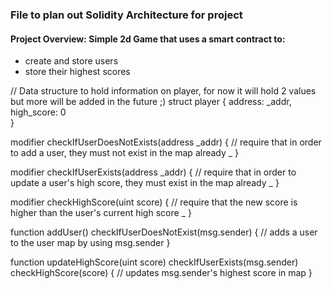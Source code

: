 ### File to plan out Solidity Architecture for project

#### Project Overview: Simple 2d Game that uses a smart contract to:
- create and store users
- store their highest scores

// Data structure to hold information on player, for now it will hold 2 values but more will be added in the future ;) 
struct player {
    address: _addr,
    high_score: 0    
}

modifier checkIfUserDoesNotExists(address _addr) {
    // require that in order to add a user, they must not exist in the map already
    _
}

modifier checkIfUserExists(address _addr) {
    // require that in order to update a user's high score, they must exist in the map already
    _
}

modifier checkHighScore(uint score) {
    // require that the new score is higher than the user's current high score
    _
}

function addUser() checkIfUserDoesNotExist(msg.sender) {
    // adds a user to the user map by using msg.sender
}

function updateHighScore(uint score) checkIfUserExists(msg.sender) checkHighScore(score) {
    // updates msg.sender's highest score in map
}


